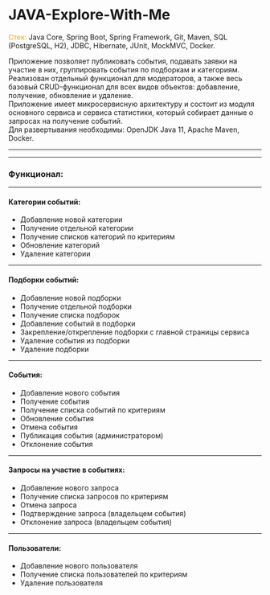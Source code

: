 # JAVA-Explore-With-Me
<span style="color:orange">Стек:</span> Java Core, Spring Boot, Spring Framework, Git, Maven, SQL (PostgreSQL, H2),
JDBC, Hibernate, JUnit, MockMVC, Docker. <br>

Приложение позволяет публиковать события, подавать заявки на участие в них, группировать события по подборкам и категориям. <br>
Реализован отдельный функционал для модераторов, а также весь базовый CRUD-функционал для всех видов объектов: добавление, получение, обновление и удаление. <br>
Приложение имеет микросервисную архитектуру и состоит из модуля основного сервиса и сервиса статистики, который собирает данные о запросах на получение событий.
<br>
Для развертывания необходимы: OpenJDK Java 11, Apache Maven, Docker.
___
---
### Функционал:
___
#### Категории событий:
+ Добавление новой категории
+ Получение отдельной категории
+ Получение списков категорий по критериям
+ Обновление категорий
+ Удаление категории

___
#### Подборки событий:
+ Добавление новой подборки
+ Получение отдельной подборки
+ Получение списка подборок
+ Добавление событий в подборки
+ Закрепление/открепление подборки с главной страницы сервиса
+ Удаление события из подборки
+ Удаление подборки

___
#### События:
+ Добавление нового события
+ Получение события
+ Получение списка событий по критериям
+ Обновление события
+ Отмена события
+ Публикация события (администратором)
+ Отклонение события

___
#### Запросы на участие в событиях:
+ Добавление нового запроса
+ Получение списка запросов по критериям
+ Отмена запроса
+ Подтверждение запроса (владельцем события)
+ Отклонение запроса (владельцем события)

___
#### Пользователи:
+ Добавление нового пользователя
+ Получение списка пользователей по критериям
+ Удаление пользователя